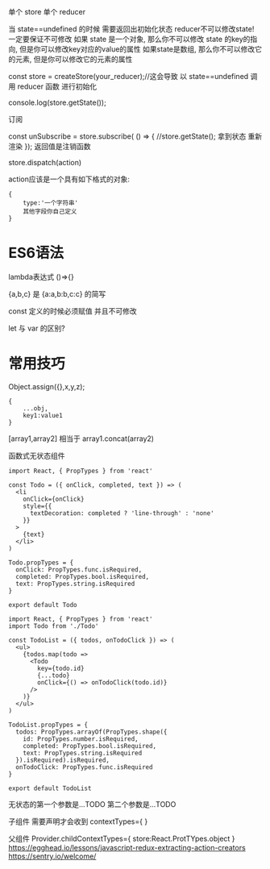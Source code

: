 单个 store
单个 reducer

当 state==undefined 的时候 需要返回出初始化状态
reducer不可以修改state!
一定要保证不可修改 如果 state 是一个对象, 那么你不可以修改 state 的key的指向, 但是你可以修改key对应的value的属性
如果state是数组, 那么你不可以修改它的元素, 但是你可以修改它的元素的属性

const store = createStore(your_reducer);//这会导致 以 state==undefined 调用 reducer 函数 进行初始化

console.log(store.getState());

订阅

const unSubscribe = store.subscribe( () => {
//store.getState(); 拿到状态 重新渲染
});
返回值是注销函数



store.dispatch(action)

action应该是一个具有如下格式的对象:
```
{
	type:'一个字符串'
	其他字段你自己定义
}
```

# ES6语法 #
lambda表达式
()=>{}

{a,b,c} 是 {a:a,b:b,c:c} 的简写

const 定义的时候必须赋值 并且不可修改

let 与 var 的区别?

# 常用技巧 #
Object.assign({},x,y,z);
```
{
	...obj,
	key1:value1
}
```
[array1,array2] 相当于 array1.concat(array2)


函数式无状态组件
```
import React, { PropTypes } from 'react'

const Todo = ({ onClick, completed, text }) => (
  <li
    onClick={onClick}
    style={{
      textDecoration: completed ? 'line-through' : 'none'
    }}
  >
    {text}
  </li>
)

Todo.propTypes = {
  onClick: PropTypes.func.isRequired,
  completed: PropTypes.bool.isRequired,
  text: PropTypes.string.isRequired
}

export default Todo
```


```
import React, { PropTypes } from 'react'
import Todo from './Todo'

const TodoList = ({ todos, onTodoClick }) => (
  <ul>
    {todos.map(todo =>
      <Todo
        key={todo.id}
        {...todo}
        onClick={() => onTodoClick(todo.id)}
      />
    )}
  </ul>
)

TodoList.propTypes = {
  todos: PropTypes.arrayOf(PropTypes.shape({
    id: PropTypes.number.isRequired,
    completed: PropTypes.bool.isRequired,
    text: PropTypes.string.isRequired
  }).isRequired).isRequired,
  onTodoClick: PropTypes.func.isRequired
}

export default TodoList
```


无状态的第一个参数是...TODO
第二个参数是...TODO

子组件 需要声明才会收到
contextTypes={
}

父组件
Provider.childContextTypes={
store:React.ProtTYpes.object
}
https://egghead.io/lessons/javascript-redux-extracting-action-creators
https://sentry.io/welcome/

